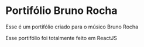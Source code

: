 # Portifólio Bruno Rocha
Esse é um portifólio criado para o músico Bruno Rocha

Esse portifólio foi totalmente feito em ReactJS